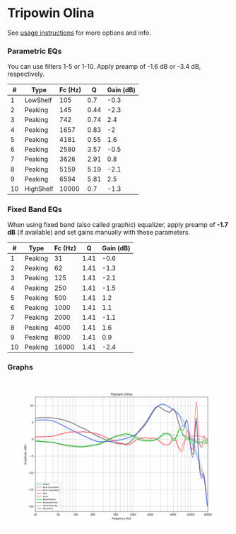 # Tripowin Olina
See [usage instructions](https://github.com/jaakkopasanen/AutoEq#usage) for more options and info.

### Parametric EQs
You can use filters 1-5 or 1-10. Apply preamp of -1.6 dB or -3.4 dB, respectively.

|   # | Type      |   Fc (Hz) |    Q |   Gain (dB) |
|-----|-----------|-----------|------|-------------|
|   1 | LowShelf  |       105 | 0.7  |        -0.3 |
|   2 | Peaking   |       145 | 0.44 |        -2.3 |
|   3 | Peaking   |       742 | 0.74 |         2.4 |
|   4 | Peaking   |      1657 | 0.83 |        -2   |
|   5 | Peaking   |      4181 | 0.55 |         1.6 |
|   6 | Peaking   |      2580 | 3.57 |        -0.5 |
|   7 | Peaking   |      3626 | 2.91 |         0.8 |
|   8 | Peaking   |      5159 | 5.19 |        -2.1 |
|   9 | Peaking   |      6594 | 5.81 |         2.5 |
|  10 | HighShelf |     10000 | 0.7  |        -1.3 |

### Fixed Band EQs
When using fixed band (also called graphic) equalizer, apply preamp of **-1.7 dB** (if available) and set gains manually with these parameters.

|   # | Type    |   Fc (Hz) |    Q |   Gain (dB) |
|-----|---------|-----------|------|-------------|
|   1 | Peaking |        31 | 1.41 |        -0.6 |
|   2 | Peaking |        62 | 1.41 |        -1.3 |
|   3 | Peaking |       125 | 1.41 |        -2.1 |
|   4 | Peaking |       250 | 1.41 |        -1.5 |
|   5 | Peaking |       500 | 1.41 |         1.2 |
|   6 | Peaking |      1000 | 1.41 |         1.1 |
|   7 | Peaking |      2000 | 1.41 |        -1.1 |
|   8 | Peaking |      4000 | 1.41 |         1.6 |
|   9 | Peaking |      8000 | 1.41 |         0.9 |
|  10 | Peaking |     16000 | 1.41 |        -2.4 |

### Graphs
![](./Tripowin%20Olina.png)
